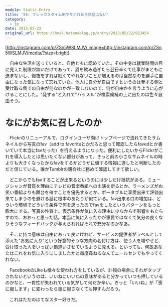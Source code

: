 ```yaml
---
module: Static.Entry
title: '55: フレックスタイム制でサボれたら世話はない'
category:
  - jp
date: 2013-05-22
original_url: https://hmsk.hatenablog.jp/entry/2013/05/22/013454
---
```


[http://instagram.com/p/ZSn5WSLMJV/:image=http://instagram.com/p/ZSn5WSLMJV/media/?size=l:right]

　自由な生活を送っていると、自他ともに認めていた。その中身は就業時間の目に見えた制限が無いだけであって、酒を飲み過ぎたら翌日辛くて仕事がまともに進まないし、徹夜をすれば眠くてやれないことが増えるのは当然なのを勝手に自由になった気になって忘れていた。他人に自分が自由ですというのは発する側と受け取る側での自由が何なのかが一致しないので、何が自由かを言うように心がけることにした。"発する"と入れて"ハッスル"が検索候補の上に出たのは色々自由そう。

# なにがお気に召したのか

　Flickrのリニューアルで、ログインユーザ向けトップページで流れてきたサムネイルから写真のfav（add to favoriteとかだろと思って確認したらfavedとか書いていて本当にfavだった）を行えるようになった。便利にしたいからFlickrがこれを導入したとは思いたくない部分があって、きっと前の小さなサムネイルの時よりも大きくなったからfavをするかどうかに値する情報に達したと判断したのだと信じている。誰かTumblrの親会社に務めて確認してきて欲しい。

　どこからでもfavすることが出来るというのには少しだけ抵抗がある。ミュージシャンが音質を理由にテレビの音楽番組への出演を断るとか、ラーメンズがお笑い番組よりも舞台を催すことを優先するとか、ポータブルに享受出来て評価出来てしまうのを避ける話に根本のあたりが似ている。fav出来る口の増加は、どういう環境でどういう条件で何を思ったのでfavをしたというパターンをもっと膨大にする。写真の性質上、表示条件が気に入る理由に少なからず影響をもたらすので、おおっと思った話。本当に気に入ったかが重要ではなくて気分の良くなりそうなフィードバックが与えられればそれで充分なのかなあ。

　そこに持つ意味は自由にあって良いけれど、サービスの提供者がラベルとして添えた"お気に入り"という好意的そうな方向の名付け方は、使う人を増やせど、受け取った人をいっぱい勘違いさせているように見える。といっても、何故あなたはこれをお気に入りにしましたかと毎度尋ねるなんてニールセンでもやってくれない。

　FacebookのLikeも様々な使われ方をしているが、訃報の場合にそれがタップされないというのは、いいねにいいねの意味があると分かっていつも押しているのかなと、一貫性が失われている気がして何だか辛い。きっと「いいね」が「喪に服します」に変わったら喪に服さなくても押すんだろう。

　これはただのはてなスター好きだ。
